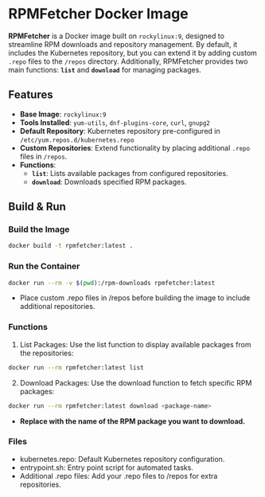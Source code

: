 # RPMFetcher Docker Image

**RPMFetcher** is a Docker image built on `rockylinux:9`, designed to streamline RPM downloads and repository management. By default, it includes the Kubernetes repository, but you can extend it by adding custom `.repo` files to the `/repos` directory. Additionally, RPMFetcher provides two main functions: **`list`** and **`download`** for managing packages.


## Features

- **Base Image**: `rockylinux:9`
- **Tools Installed**: `yum-utils`, `dnf-plugins-core`, `curl`, `gnupg2`
- **Default Repository**: Kubernetes repository pre-configured in `/etc/yum.repos.d/kubernetes.repo`
- **Custom Repositories**: Extend functionality by placing additional `.repo` files in `/repos`.
- **Functions**:
  - **`list`**: Lists available packages from configured repositories.
  - **`download`**: Downloads specified RPM packages.


## Build & Run

### Build the Image
```bash
docker build -t rpmfetcher:latest .
```
### Run the Container
```bash
docker run --rm -v $(pwd):/rpm-downloads rpmfetcher:latest
```
- Place custom .repo files in /repos before building the image to include additional repositories.

### Functions
1.	List Packages:
Use the list function to display available packages from the repositories:
```bash
docker run --rm rpmfetcher:latest list
```
2. Download Packages:
Use the download function to fetch specific RPM packages:
```bash
docker run --rm rpmfetcher:latest download <package-name>
```
- **Replace <package-name> with the name of the RPM package you want to download.**

### Files

- kubernetes.repo: Default Kubernetes repository configuration.
- entrypoint.sh: Entry point script for automated tasks.
- Additional .repo files: Add your .repo files to /repos for extra repositories.